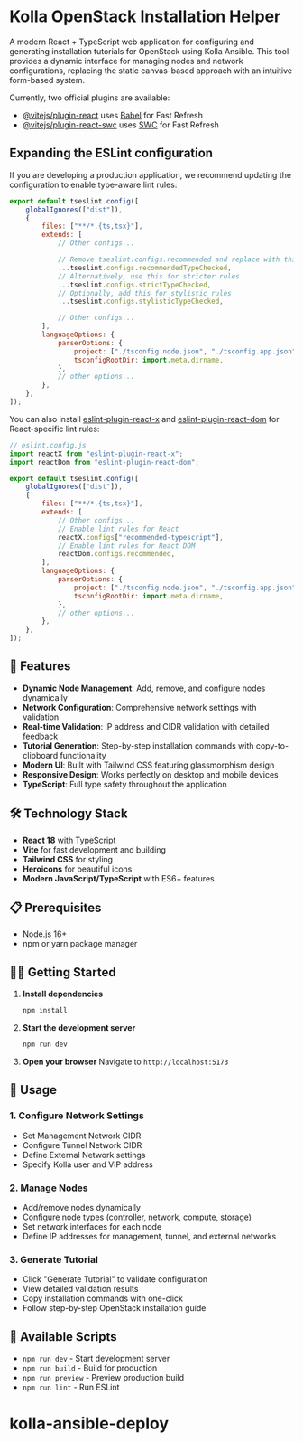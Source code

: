 # Kolla OpenStack Installation Helper

A modern React + TypeScript web application for configuring and generating installation tutorials for OpenStack using Kolla Ansible. This tool provides a dynamic interface for managing nodes and network configurations, replacing the static canvas-based approach with an intuitive form-based system.

Currently, two official plugins are available:

-   [@vitejs/plugin-react](https://github.com/vitejs/vite-plugin-react/blob/main/packages/plugin-react) uses [Babel](https://babeljs.io/) for Fast Refresh
-   [@vitejs/plugin-react-swc](https://github.com/vitejs/vite-plugin-react/blob/main/packages/plugin-react-swc) uses [SWC](https://swc.rs/) for Fast Refresh

## Expanding the ESLint configuration

If you are developing a production application, we recommend updating the configuration to enable type-aware lint rules:

```js
export default tseslint.config([
	globalIgnores(["dist"]),
	{
		files: ["**/*.{ts,tsx}"],
		extends: [
			// Other configs...

			// Remove tseslint.configs.recommended and replace with this
			...tseslint.configs.recommendedTypeChecked,
			// Alternatively, use this for stricter rules
			...tseslint.configs.strictTypeChecked,
			// Optionally, add this for stylistic rules
			...tseslint.configs.stylisticTypeChecked,

			// Other configs...
		],
		languageOptions: {
			parserOptions: {
				project: ["./tsconfig.node.json", "./tsconfig.app.json"],
				tsconfigRootDir: import.meta.dirname,
			},
			// other options...
		},
	},
]);
```

You can also install [eslint-plugin-react-x](https://github.com/Rel1cx/eslint-react/tree/main/packages/plugins/eslint-plugin-react-x) and [eslint-plugin-react-dom](https://github.com/Rel1cx/eslint-react/tree/main/packages/plugins/eslint-plugin-react-dom) for React-specific lint rules:

```js
// eslint.config.js
import reactX from "eslint-plugin-react-x";
import reactDom from "eslint-plugin-react-dom";

export default tseslint.config([
	globalIgnores(["dist"]),
	{
		files: ["**/*.{ts,tsx}"],
		extends: [
			// Other configs...
			// Enable lint rules for React
			reactX.configs["recommended-typescript"],
			// Enable lint rules for React DOM
			reactDom.configs.recommended,
		],
		languageOptions: {
			parserOptions: {
				project: ["./tsconfig.node.json", "./tsconfig.app.json"],
				tsconfigRootDir: import.meta.dirname,
			},
			// other options...
		},
	},
]);
```

## 🚀 Features

-   **Dynamic Node Management**: Add, remove, and configure nodes dynamically
-   **Network Configuration**: Comprehensive network settings with validation
-   **Real-time Validation**: IP address and CIDR validation with detailed feedback
-   **Tutorial Generation**: Step-by-step installation commands with copy-to-clipboard functionality
-   **Modern UI**: Built with Tailwind CSS featuring glassmorphism design
-   **Responsive Design**: Works perfectly on desktop and mobile devices
-   **TypeScript**: Full type safety throughout the application

## 🛠️ Technology Stack

-   **React 18** with TypeScript
-   **Vite** for fast development and building
-   **Tailwind CSS** for styling
-   **Heroicons** for beautiful icons
-   **Modern JavaScript/TypeScript** with ES6+ features

## 📋 Prerequisites

-   Node.js 16+
-   npm or yarn package manager

## 🏃‍♂️ Getting Started

1. **Install dependencies**

    ```bash
    npm install
    ```

2. **Start the development server**

    ```bash
    npm run dev
    ```

3. **Open your browser**
   Navigate to `http://localhost:5173`

## 🎯 Usage

### 1. Configure Network Settings

-   Set Management Network CIDR
-   Configure Tunnel Network CIDR
-   Define External Network settings
-   Specify Kolla user and VIP address

### 2. Manage Nodes

-   Add/remove nodes dynamically
-   Configure node types (controller, network, compute, storage)
-   Set network interfaces for each node
-   Define IP addresses for management, tunnel, and external networks

### 3. Generate Tutorial

-   Click "Generate Tutorial" to validate configuration
-   View detailed validation results
-   Copy installation commands with one-click
-   Follow step-by-step OpenStack installation guide

## 📝 Available Scripts

-   `npm run dev` - Start development server
-   `npm run build` - Build for production
-   `npm run preview` - Preview production build
-   `npm run lint` - Run ESLint
# kolla-ansible-deploy
